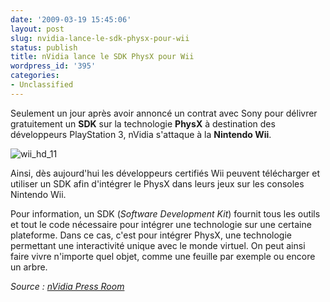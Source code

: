 ```yaml
---
date: '2009-03-19 15:45:06'
layout: post
slug: nvidia-lance-le-sdk-physx-pour-wii
status: publish
title: nVidia lance le SDK PhysX pour Wii
wordpress_id: '395'
categories:
- Unclassified
---
```


Seulement un jour après avoir annoncé un contrat avec Sony pour délivrer gratuitement un **SDK** sur la technologie **PhysX** à destination des développeurs PlayStation 3, nVidia s'attaque à la **Nintendo Wii**.




![wii_hd_11](http://blog.kdecherf.com/wp-content/uploads/2009/03/wii_hd_11.jpg)




Ainsi, dès aujourd'hui les développeurs certifiés Wii peuvent télécharger et utiliser un SDK afin d'intégrer le PhysX dans leurs jeux sur les consoles Nintendo Wii.





Pour information, un SDK (_Software Development Kit_) fournit tous les outils et tout le code nécessaire pour intégrer une technologie sur une certaine plateforme. Dans ce cas, c'est pour intégrer PhysX, une technologie permettant une interactivité unique avec le monde virtuel. On peut ainsi faire vivre n'importe quel objet, comme une feuille par exemple ou encore un arbre.










_Source : [nVidia Press Room](http://www.nvidia.com/object/io_1237459794715.html)_



